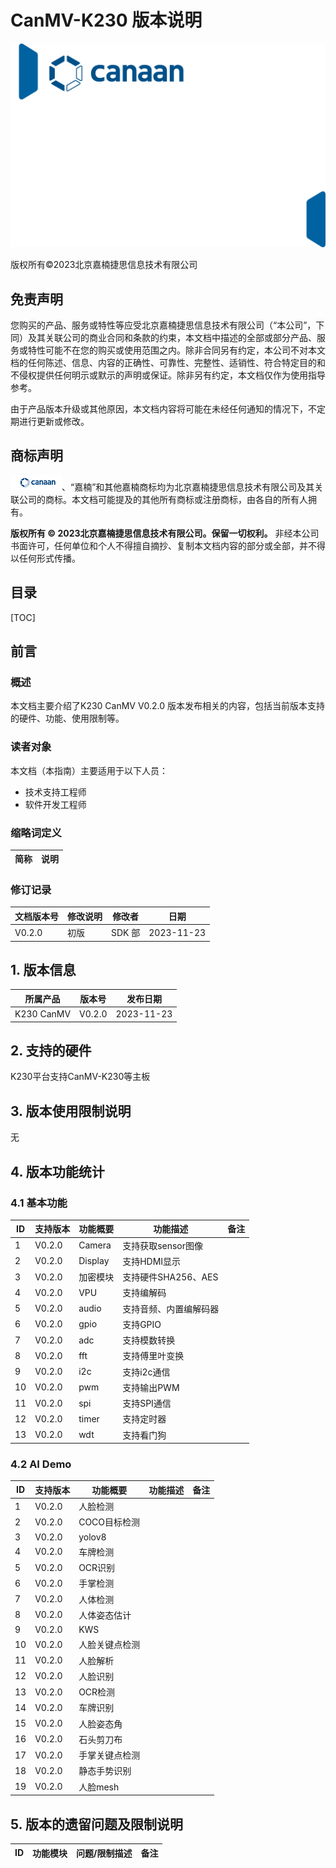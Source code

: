 # CanMV-K230 版本说明

![cover](images/canaan-cover.png)

版权所有©2023北京嘉楠捷思信息技术有限公司

<div style="page-break-after:always"></div>

## 免责声明

您购买的产品、服务或特性等应受北京嘉楠捷思信息技术有限公司（“本公司”，下同）及其关联公司的商业合同和条款的约束，本文档中描述的全部或部分产品、服务或特性可能不在您的购买或使用范围之内。除非合同另有约定，本公司不对本文档的任何陈述、信息、内容的正确性、可靠性、完整性、适销性、符合特定目的和不侵权提供任何明示或默示的声明或保证。除非另有约定，本文档仅作为使用指导参考。

由于产品版本升级或其他原因，本文档内容将可能在未经任何通知的情况下，不定期进行更新或修改。

## 商标声明

![logo](images/logo.png)、“嘉楠”和其他嘉楠商标均为北京嘉楠捷思信息技术有限公司及其关联公司的商标。本文档可能提及的其他所有商标或注册商标，由各自的所有人拥有。

**版权所有 © 2023北京嘉楠捷思信息技术有限公司。保留一切权利。**
非经本公司书面许可，任何单位和个人不得擅自摘抄、复制本文档内容的部分或全部，并不得以任何形式传播。

<div style="page-break-after:always"></div>

## 目录

[TOC]

## 前言

### 概述

本文档主要介绍了K230 CanMV V0.2.0 版本发布相关的内容，包括当前版本支持的硬件、功能、使用限制等。

### 读者对象

本文档（本指南）主要适用于以下人员：

- 技术支持工程师
- 软件开发工程师

### 缩略词定义

| 简称 | 说明 |
| --- | --- |

### 修订记录

| 文档版本号 | 修改说明 | 修改者 | 日期 |
| --- | --- | --- | --- |
| V0.2.0 | 初版 | SDK 部 | 2023-11-23 |

## 1. 版本信息

| 所属产品 | 版本号 | 发布日期 |
|----------|--------|----------|
| K230 CanMV | V0.2.0 | 2023-11-23 |

## 2. 支持的硬件

K230平台支持CanMV-K230等主板

## 3. 版本使用限制说明

无

## 4. 版本功能统计

### 4.1 基本功能

| ID | 支持版本 | 功能概要 | 功能描述 | 备注 |
| --- | --- | --- | --- | --- |
| 1 | V0.2.0 | Camera | 支持获取sensor图像 | |
| 2 | V0.2.0 | Display | 支持HDMI显示 | |
| 3 | V0.2.0 | 加密模块 | 支持硬件SHA256、AES | |
| 4 | V0.2.0 | VPU | 支持编解码 | |
| 5 | V0.2.0 | audio | 支持音频、内置编解码器 | |
| 6 | V0.2.0 | gpio | 支持GPIO | |
| 7 | V0.2.0 | adc | 支持模数转换 | |
| 8 | V0.2.0 | fft | 支持傅里叶变换 | |
| 9 | V0.2.0 | i2c | 支持i2c通信 | |
| 10 | V0.2.0 | pwm | 支持输出PWM | |
| 11 | V0.2.0 | spi | 支持SPI通信 | |
| 12 | V0.2.0 | timer | 支持定时器 | |
| 13 | V0.2.0 | wdt | 支持看门狗 | |

### 4.2 AI Demo

| ID | 支持版本 | 功能概要 | 功能描述 | 备注 |
| --- | --- | --- | --- | --- |
| 1 | V0.2.0 | 人脸检测 | | |
| 2 | V0.2.0 | COCO目标检测 | | |
| 3 | V0.2.0 | yolov8 | | |-seg
| 4 | V0.2.0 | 车牌检测 | | |
| 5 | V0.2.0 | OCR识别 | | |
| 6 | V0.2.0 | 手掌检测 | | |
| 7 | V0.2.0 | 人体检测 | | |
| 8 | V0.2.0 | 人体姿态估计 | | |
| 9 | V0.2.0 | KWS | | |
| 10 | V0.2.0 | 人脸关键点检测 | | |
| 11 | V0.2.0 | 人脸解析 | | |
| 12 | V0.2.0 | 人脸识别 | | |
| 13 | V0.2.0 | OCR检测 | | |
| 14 | V0.2.0 | 车牌识别 | | |
| 15 | V0.2.0 | 人脸姿态角 | | |
| 16 | V0.2.0 | 石头剪刀布 | | |
| 17 | V0.2.0 | 手掌关键点检测 | | |
| 18 | V0.2.0 | 静态手势识别 | | |
| 19 | V0.2.0 | 人脸mesh | | |

## 5. 版本的遗留问题及限制说明

| ID | 功能模块 | 问题/限制描述 | 备注 |
| --- | --- | --- | --- |
